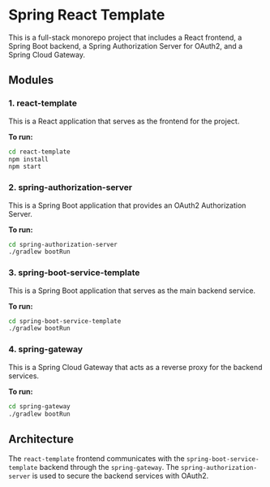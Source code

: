 # Spring React Template

This is a full-stack monorepo project that includes a React frontend, a Spring Boot backend, a Spring Authorization Server for OAuth2, and a Spring Cloud Gateway.

## Modules

### 1. react-template

This is a React application that serves as the frontend for the project.

**To run:**

```bash
cd react-template
npm install
npm start
```

### 2. spring-authorization-server

This is a Spring Boot application that provides an OAuth2 Authorization Server.

**To run:**

```bash
cd spring-authorization-server
./gradlew bootRun
```

### 3. spring-boot-service-template

This is a Spring Boot application that serves as the main backend service.

**To run:**

```bash
cd spring-boot-service-template
./gradlew bootRun
```

### 4. spring-gateway

This is a Spring Cloud Gateway that acts as a reverse proxy for the backend services.

**To run:**

```bash
cd spring-gateway
./gradlew bootRun
```

## Architecture

The `react-template` frontend communicates with the `spring-boot-service-template` backend through the `spring-gateway`. The `spring-authorization-server` is used to secure the backend services with OAuth2.
